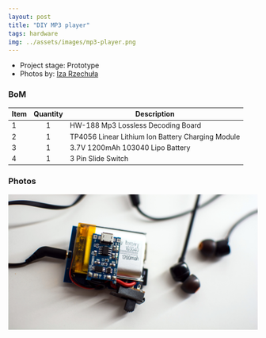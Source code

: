 ```yaml
---
layout: post
title: "DIY MP3 player"
tags: hardware
img: ../assets/images/mp3-player.png
---
```


- Project stage: Prototype
- Photos by: [Iza Rzechuła](https://www.iza.rzechula.pl/)


### BoM

| Item | Quantity | Description |
| --- | :-: | --- |
| 1 | 1 | HW-188 Mp3 Lossless Decoding Board |
| 2 | 1 | TP4056 Linear Lithium Ion Battery Charging Module |
| 3 | 1 | 3.7V 1200mAh 103040 Lipo Battery |
| 4 | 1 | 3 Pin Slide Switch |

### Photos

![mp3-player1.jpg](../assets/images/mp3-player1.jpg)
